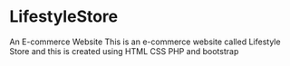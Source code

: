 # LifestyleStore
An E-commerce Website
This is an e-commerce website called Lifestyle Store and this is created using HTML CSS PHP and bootstrap
